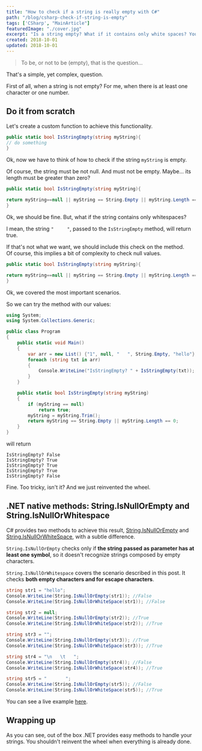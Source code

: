 ```yaml
---
title: "How to check if a string is really empty with C#"
path: "/blog/csharp-check-if-string-is-empty"
tags: ['CSharp', "MainArticle"] 
featuredImage: "./cover.jpg"
excerpt: "Is a string empty? What if it contains only white spaces? You shouldn't reinvent the wheel, since .NET exposes methods exactly for these cases: String.IsNullOrEmpty and String.IsNullOrWhiteSpace."
created: 2018-10-01
updated: 2018-10-01
---
```


> To be, or not to be (empty), that is the question...

That's a simple, yet complex, question.

First of all, when a string is not empty? For me, when there is at least one character or one number.

## Do it from scratch

Let's create a custom function to achieve this functionality.

```cs
public static bool IsStringEmpty(string myString){
// do something
}
```

Ok, now we have to think of how to check if the string `myString` is empty.

Of course, the string must be not null. And must not be empty. Maybe... its length must be greater than zero?

```cs
public static bool IsStringEmpty(string myString){

return myString==null || myString == String.Empty || myString.Length == 0;
}
```

Ok, we should be fine. But, what if the string contains only whitespaces?

I mean, the string `"     "`, passed to the `IsStringEmpty` method, will return true.

If that's not what we want, we should include this check on the method.  
Of course, this implies a bit of complexity to check null values.

```cs
public static bool IsStringEmpty(string myString){

return myString==null || myString == String.Empty || myString.Length == 0 || myString.Trim().Length == 0 ;
}
```

Ok, we covered the most important scenarios.

So we can try the method with our values:

```cs
using System;
using System.Collections.Generic;

public class Program
{
	public static void Main()
	{
		var arr = new List() {"1", null, "   ", String.Empty, "hello"};
		foreach (string txt in arr)
		{
			Console.WriteLine("IsStringEmpty? " + IsStringEmpty(txt));
		}
	}

	public static bool IsStringEmpty(string myString)
	{
		if (myString == null)
			return true;
		myString = myString.Trim();
		return myString == String.Empty || myString.Length == 0;
	}
}
```

will return

```
IsStringEmpty? False
IsStringEmpty? True
IsStringEmpty? True
IsStringEmpty? True
IsStringEmpty? False
```

Fine. Too tricky, isn't it? And we just reinvented the wheel.

## .NET native methods: String.IsNullOrEmpty and String.IsNullOrWhitespace

C# provides two methods to achieve this result, [String.IsNullOrEmpty](https://docs.microsoft.com/en-us/dotnet/api/system.string.isnullorempty "String.IsNullOrEmpty documentation") and  [String.IsNullOrWhiteSpace](https://docs.microsoft.com/en-us/dotnet/api/system.string.isnullorwhitespace "String.IsNullOrWhitespace documentation"), with a subtle difference.

`String.IsNullOrEmpty` checks only if __the string passed as parameter has at least one symbol__, so it doesn't recognize strings composed by empty characters.

`String.IsNullOrWhitespace` covers the scenario described in this post. It checks __both empty characters and for escape characters__.

```cs
string str1 = "hello";
Console.WriteLine(String.IsNullOrEmpty(str1)); //False
Console.WriteLine(String.IsNullOrWhiteSpace(str1)); //False

string str2 = null;
Console.WriteLine(String.IsNullOrEmpty(str2)); //True
Console.WriteLine(String.IsNullOrWhiteSpace(str2)); //True

string str3 = "";
Console.WriteLine(String.IsNullOrEmpty(str3)); //True
Console.WriteLine(String.IsNullOrWhiteSpace(str3)); //True

string str4 = "\n   \t   ";
Console.WriteLine(String.IsNullOrEmpty(str4)); //False
Console.WriteLine(String.IsNullOrWhiteSpace(str4)); //True

string str5 = "       ";
Console.WriteLine(String.IsNullOrEmpty(str5)); //False
Console.WriteLine(String.IsNullOrWhiteSpace(str5)); //True
```

You can see a live example [here](http://volatileread.com/utilitylibrary/snippetcompiler?id=120726 "Live example").

## Wrapping up

As you can see, out of the box .NET provides easy methods to handle your strings. You shouldn't reinvent the wheel when everything is already done.
